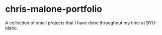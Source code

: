 # chris-malone-portfolio
A collection of small projects that I have done throughout my time at BYU-Idaho. 
